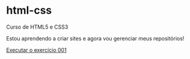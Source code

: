 # html-css
 Curso de HTML5 e CSS3

 Estou aprendendo a criar sites e agora vou gerenciar meus repositórios!

 <a href="https://thiagohenriquelinhares.github.io/html-css/exercicios/ex001/">Executar o exercício 001</a>